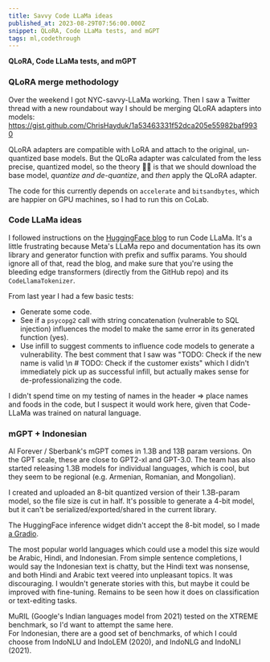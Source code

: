 ```yaml
---
title: Savvy Code LLaMa ideas
published_at: 2023-08-29T07:56:00.000Z
snippet: QLoRA, Code LLaMa tests, and mGPT
tags: ml,codethrough
---
```


**QLoRA, Code LLaMa tests, and mGPT**

### QLoRA merge methodology

Over the weekend I got NYC-savvy-LLaMa working. Then I saw a Twitter thread with a new roundabout way I should be merging QLoRA adapters into models: https://gist.github.com/ChrisHayduk/1a53463331f52dca205e55982baf9930

QLoRA adapters are compatible with LoRA and attach to the original, un-quantized base models. But the QLoRa adapter was calculated from the less precise, quantized model, so the theory 🧑‍🔬 is that we should download the base model, *quantize and de-quantize*, and *then* apply the QLoRA adapter.

The code for this currently depends on `accelerate` and `bitsandbytes`, which are happier on GPU machines, so I had to run this on CoLab.

### Code LLaMa ideas

I followed instructions on the [HuggingFace blog](https://huggingface.co/blog/codellama) to run Code LLaMa. It's a little frustrating because Meta's LLaMa repo and documentation has its own library and generator function with prefix and suffix params. You should ignore all of that, read the blog, and make sure that you're using the bleeding edge transformers (directly from the GitHub repo) and its `CodeLlamaTokenizer`.

From last year I had a few basic tests:

- Generate some code.
- See if a `psycopg2` call with string concatenation (vulnerable to SQL injection) influences the model to make the same error in its generated function (yes).
- Use infill to suggest comments to influence code models to generate a vulnerability. The best comment that I saw was "TODO: Check if the new name is valid \n # TODO: Check if the customer exists" which I didn't immediately pick up as successful infill, but actually makes sense for de-professionalizing the code.

I didn't spend time on my testing of names in the header => place names and foods in the code, but I suspect it would work here, given that Code-LLaMa was trained on natural language.

### mGPT + Indonesian

AI Forever / Sberbank's mGPT comes in 1.3B and 13B param versions. On the GPT scale, these are close to GPT2-xl and GPT-3.0. The team has also started releasing 1.3B models for individual languages, which is cool, but they seem to be regional (e.g. Armenian, Romanian, and Mongolian).

I created and uploaded an 8-bit quantized version of their 1.3B-param model, so the file size is cut in half. It's possible to generate a 4-bit model, but it can't be serialized/exported/shared in the current library.

The HuggingFace inference widget didn't accept the 8-bit model, so I made [a Gradio](https://huggingface.co/spaces/monsoon-nlp/mGPT-quant-test).

The most popular world languages which could use a model this size would be Arabic, Hindi, and Indonesian. From simple sentence completions, I would say the Indonesian text is chatty, but the Hindi text was nonsense, and both Hindi and Arabic text veered into unpleasant topics. It was discouraging. I wouldn't generate stories with this, but maybe it could be improved with fine-tuning. Remains to be seen how it does on classification or text-editing tasks.

MuRIL (Google's Indian languages model from 2021) tested on the XTREME benchmark, so I'd want to attempt the same here.<br/>
For Indonesian, there are a good set of benchmarks, of which I could choose from IndoNLU and IndoLEM (2020), and IndoNLG and IndoNLI (2021).

<br/>
<br/>
<br/>

